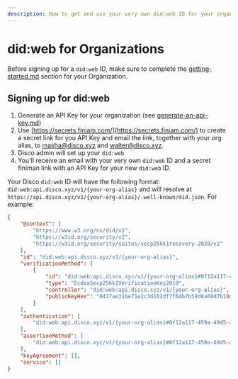 ```yaml
---
description: How to get and use your very own did:web ID for your organization!
---
```


# did:web for Organizations

Before signing up for a `did:web` ID, make sure to complete the [getting-started.md](../getting-started.md "mention") section for your Organization.

## Signing up for did:web

1. Generate an API Key for your organization (see [generate-an-api-key.md](../../for-builders/generate-an-api-key.md "mention"))
2. Use [https://secrets.finiam.com/](https://secrets.finiam.com/) to create a secret link for you API Key and email the link, together with your org alias, to masha@disco.xyz and walter@disco.xyz.&#x20;
3. Disco admin will set up your `did:web`
4. You'll receive an email with your very own `did:web`  ID and a secret finiman link with an API Key for your new `did:web` ID.&#x20;

Your Disco `did:web` ID will have the following format: `did:web:api.disco.xyz/v1/{your-org-alias}` and will resolve at `https://api.disco.xyz/v1/{your-org-alias}/.well-known/did.json`.   For example:&#x20;

```json
{
    "@context": [
        "https://www.w3.org/ns/did/v1",
        "https://w3id.org/security/v2",
        "https://w3id.org/security/suites/secp256k1recovery-2020/v2"
    ],
    "id": "did:web:api.disco.xyz/v1/{your-org-alias}",
    "verificationMethod": [
        {
            "id": "did:web:api.disco.xyz/v1/{your-org-alias}#8f12a117-459a-4945-a93e-b1b5229a82f7",
            "type": "EcdsaSecp256k1VerificationKey2019",
            "controller": "did:web:api.disco.xyz/v1/{your-org-alias}",
            "publicKeyHex": "0417ae31be71e2c3d102df7f64b7b59d8a08d7b18d4236e0af4888f8b8e7ec0a9c66abf4b364d43f85bff81169c5a0e834ef00cc946f220e59c1e2370d76578cdf"
        }
    ],
    "authentication": [
        "did:web:api.disco.xyz/v1/{your-org-alias}#8f12a117-459a-4945-a93e-b1b5229a82f7"
    ],
    "assertionMethod": [
        "did:web:api.disco.xyz/v1/{your-org-alias}#8f12a117-459a-4945-a93e-b1b5229a82f7"
    ],
    "keyAgreement": [],
    "service": []
}
```
